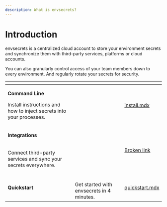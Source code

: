 ```yaml
---
description: What is envsecrets?
---
```


# Introduction

envsecrets is a centralized cloud account to store your environment secrets and synchronize them with third-party services, platforms or cloud accounts.

You can also granularly control access of your team members down to every environment. And regularly rotate your secrets for security.



<table data-view="cards"><thead><tr><th></th><th></th><th data-hidden data-card-target data-type="content-ref"></th></tr></thead><tbody><tr><td><p><strong>Command Line</strong></p><p></p><p>Install instructions and how to inject secrets into your processes.</p></td><td></td><td><a href="cli/install.mdx">install.mdx</a></td></tr><tr><td><p><strong>Integrations</strong></p><p><br>Connect third-party services and sync your secrets everywhere.<br></p></td><td></td><td><a href="broken-reference">Broken link</a></td></tr><tr><td><strong>Quickstart</strong></td><td><br>Get started with envsecrets in 4 minutes.</td><td><a href="quickstart.mdx">quickstart.mdx</a></td></tr></tbody></table>
